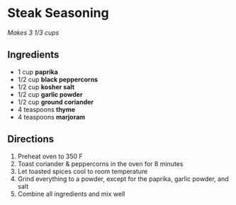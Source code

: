 # Steak Seasoning

*Makes 3 1/3 cups*

## Ingredients

* 1 cup **paprika**
* 1/2 cup **black peppercorns**
* 1/2 cup **kosher salt**
* 1/2 cup **garlic powder**
* 1/2 cup **ground coriander**
* 4 teaspoons **thyme**
* 4 teaspoons **marjoram**

## Directions

1. Preheat oven to 350 F
1. Toast coriander & peppercorns in the oven for 8 minutes
1. Let toasted spices cool to room temperature
1. Grind everything to a powder, except for the paprika, garlic powder, and salt
1. Combine all ingredients and mix well
